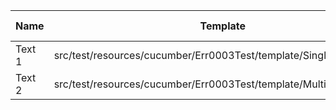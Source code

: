 |  Name  |                              Template                              | Single/Multi | Output Path |          File Pattern          | Template  |
|--------|--------------------------------------------------------------------|--------------|-------------|--------------------------------|-----------|
| Text 1 | src/test/resources/cucumber/Err0003Test/template/SingleTemplate.vm | Single       | single      | Destination.xml                | duplicate |
| Text 2 | src/test/resources/cucumber/Err0003Test/template/MultiTemplate.vm  | Multi        | multi       | Destination\_${CLASS_NAME}.xml | duplicate |

